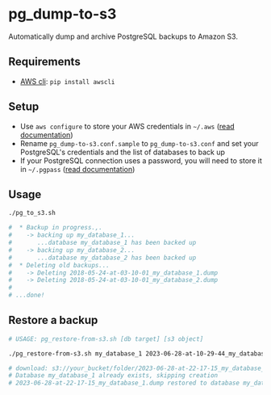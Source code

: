 # pg_dump-to-s3

Automatically dump and archive PostgreSQL backups to Amazon S3.

## Requirements

 - [AWS cli](https://aws.amazon.com/cli): ```pip install awscli```


## Setup

 - Use `aws configure` to store your AWS credentials in `~/.aws` ([read documentation](https://docs.aws.amazon.com/cli/latest/userguide/cli-chap-getting-started.html#cli-quick-configuration))
 - Rename `pg_dump-to-s3.conf.sample` to `pg_dump-to-s3.conf` and set your PostgreSQL's credentials and the list of databases to back up
 - If your PostgreSQL connection uses a password, you will need to store it in `~/.pgpass` ([read documentation](https://www.postgresql.org/docs/current/static/libpq-pgpass.html))

## Usage

```bash
./pg_to_s3.sh

#  * Backup in progress.,.
#    -> backing up my_database_1...
#       ...database my_database_1 has been backed up
#    -> backing up my_database_2...
#       ...database my_database_2 has been backed up
#  * Deleting old backups...
#    -> Deleting 2018-05-24-at-03-10-01_my_database_1.dump
#    -> Deleting 2018-05-24-at-03-10-01_my_database_2.dump
#
# ...done!
```

## Restore a backup

```bash
# USAGE: pg_restore-from-s3.sh [db target] [s3 object]

./pg_restore-from-s3.sh my_database_1 2023-06-28-at-10-29-44_my_database_1.dump

# download: s3://your_bucket/folder/2023-06-28-at-22-17-15_my_database_1.dump to /tmp/2023-06-28-at-22-17-15_my_database_1.dump
# Database my_database_1 already exists, skipping creation
# 2023-06-28-at-22-17-15_my_database_1.dump restored to database my_database_1
```
